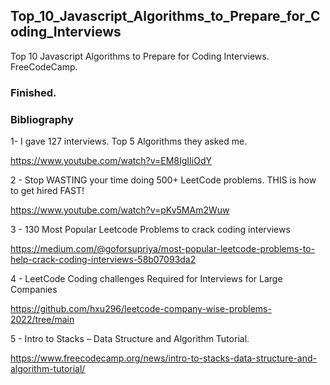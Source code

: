 ## Top_10_Javascript_Algorithms_to_Prepare_for_Coding_Interviews
Top 10 Javascript Algorithms to Prepare for Coding Interviews. FreeCodeCamp.

### Finished.

### Bibliography

1-  I gave 127 interviews. Top 5 Algorithms they asked me.

https://www.youtube.com/watch?v=EM8IgIIiOdY

2 -  Stop WASTING your time doing 500+ LeetCode problems. THIS is how to get hired FAST!

https://www.youtube.com/watch?v=pKv5MAm2Wuw

3 - 130 Most Popular Leetcode Problems to crack coding interviews

https://medium.com/@goforsupriya/most-popular-leetcode-problems-to-help-crack-coding-interviews-58b07093da2


4 -  LeetCode Coding challenges Required for Interviews for Large Companies

https://github.com/hxu296/leetcode-company-wise-problems-2022/tree/main

5 - Intro to Stacks – Data Structure and Algorithm Tutorial.

https://www.freecodecamp.org/news/intro-to-stacks-data-structure-and-algorithm-tutorial/

